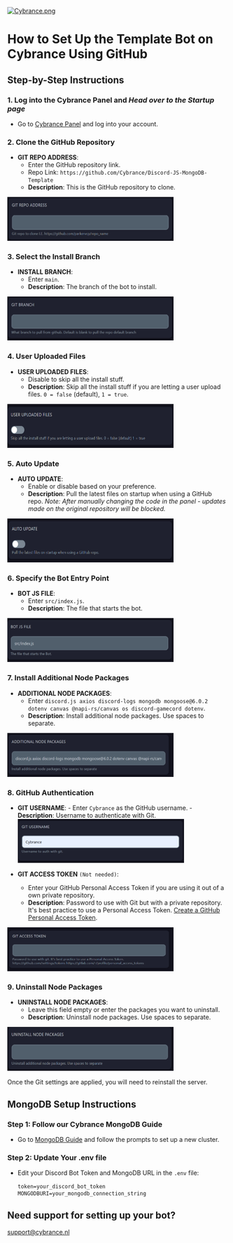 [![Cybrance.png](https://i.postimg.cc/jCVhPrnp/Cybrance.png)](https://postimg.cc/N24TvS4D)

# How to Set Up the Template Bot on Cybrance Using GitHub

## Step-by-Step Instructions

### 1. Log into the Cybrance Panel and _Head over to the Startup page_

- Go to [Cybrance Panel](https://panel.Cybrance.nl/) and log into your account.

### 2. Clone the GitHub Repository

- **GIT REPO ADDRESS**:
  - Enter the GitHub repository link.
  - Repo Link: `https://github.com/Cybrance/Discord-JS-MongoDB-Template`
  - **Description**: This is the GitHub repository to clone.

<a href="https://github.com/Cybrance/Discord-JS-MongoDB-Template">
   <img src="images/git.png" alt="git-Image" width="380" height="100">
</a>

### 3. Select the Install Branch

- **INSTALL BRANCH**:
  - Enter `main`.
  - **Description**: The branch of the bot to install.

<a href="https://github.com/Cybrance/Discord-JS-MongoDB-Template">
   <img src="images/branch.png" alt="branch-Image" width="380" height="100">
</a>

### 4. User Uploaded Files

- **USER UPLOADED FILES**:
  - Disable to skip all the install stuff.
  - **Description**: Skip all the install stuff if you are letting a user upload files. `0 = false` (default), `1 = true`.

<a href="https://github.com/Cybrance/Discord-JS-MongoDB-Template">
   <img src="images/uploadedFiles.png" alt="files-Image" width="380" height="100">
</a>

### 5. Auto Update

- **AUTO UPDATE**:
  - Enable or disable based on your preference.
  - **Description**: Pull the latest files on startup when using a GitHub repo.
    _Note: After manually changing the code in the panel - updates made on the original repository will be blocked._

<a href="https://github.com/Cybrance/Discord-JS-MongoDB-Template">
   <img src="images/autoUpdate.png" alt="update-Image" width="380" height="100">
</a>

### 6. Specify the Bot Entry Point

- **BOT JS FILE**:
  - Enter `src/index.js`.
  - **Description**: The file that starts the bot.

<a href="https://github.com/Cybrance/Discord-JS-MongoDB-Template">
   <img src="images/src.png" alt="src-Image" width="380" height="100">
</a>

### 7. Install Additional Node Packages

- **ADDITIONAL NODE PACKAGES**:
  - Enter `discord.js axios discord-logs mongodb mongoose@6.0.2 dotenv canvas @napi-rs/canvas os discord-gamecord dotenv`.
  - **Description**: Install additional node packages. Use spaces to separate.

<a href="https://github.com/Cybrance/Discord-JS-MongoDB-Template">
   <img src="images/packages.png" alt="packages-Image" width="380" height="100">
</a>

### 8. GitHub Authentication

- **GIT USERNAME**: - Enter `Cybrance` as the GitHub username. - **Description**: Username to authenticate with Git.
  <a href="https://github.com/Cybrance/Discord-JS-MongoDB-Template">
  <img src="images/username.png" alt="username-Image" width="380" height="100">
  </a>

- **GIT ACCESS TOKEN** `(Not needed)`:
  - Enter your GitHub Personal Access Token if you are using it out of a own private repository.
  - **Description**: Password to use with Git but with a private repository. It's best practice to use a Personal Access Token. [Create a GitHub Personal Access Token](https://github.com/settings/tokens).

<a href="https://github.com/Cybrance/Discord-JS-MongoDB-Template">
   <img src="images/GITaccess.png" alt="GITaccess-Image" width="380" height="100">
</a>

### 9. Uninstall Node Packages

- **UNINSTALL NODE PACKAGES**:
  - Leave this field empty or enter the packages you want to uninstall.
  - **Description**: Uninstall node packages. Use spaces to separate.

<a href="https://github.com/Cybrance/Discord-JS-MongoDB-Template">
   <img src="images/uninstall.png" alt="uninstall-Image" width="380" height="100">
</a>

Once the Git settings are applied, you will need to reinstall the server.
## MongoDB Setup Instructions

### Step 1: Follow our Cybrance MongoDB Guide

- Go to [MongoDB Guide](https://www.mongodb.com/resources/products/fundamentals/clusters) and follow the prompts to set up a new cluster.

### Step 2: Update Your .env file

- Edit your Discord Bot Token and MongoDB URL in the `.env` file:
  ```env
  token=your_discord_bot_token
  MONGODBURI=your_mongodb_connection_string
  ```

## Need support for setting up your bot?

support@cybrance.nl
